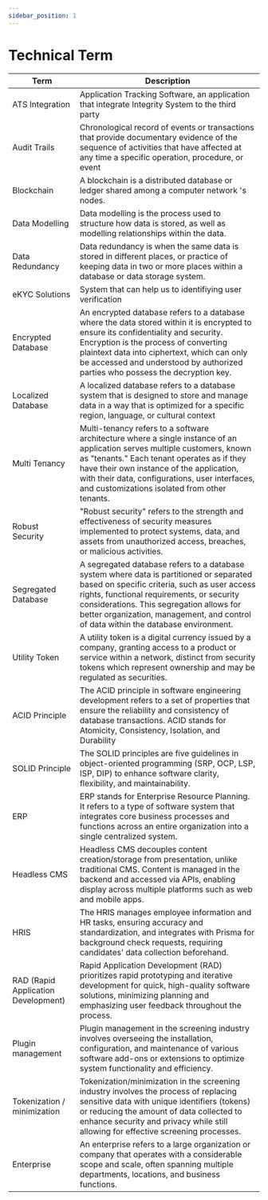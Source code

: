 ```yaml
---
sidebar_position: 1
---
```


# Technical Term

| Term                                | Description                                                                                                                                                                                                                                                                                                             |
| ----------------------------------- | ----------------------------------------------------------------------------------------------------------------------------------------------------------------------------------------------------------------------------------------------------------------------------------------------------------------------- |
| ATS Integration                     | Application Tracking Software, an application that integrate Integrity System to the third party                                                                                                                                                                                                                        |
| Audit Trails                        | Chronological record of events or transactions that provide documentary evidence of the sequence of activities that have affected at any time a specific operation, procedure, or event                                                                                                                                 |
| Blockchain                          | A blockchain is a distributed database or ledger shared among a computer network 's nodes.                                                                                                                                                                                                                              |
| Data Modelling                      | Data modelling is the process used to structure how data is stored, as well as modelling relationships within the data.                                                                                                                                                                                                 |
| Data Redundancy                     | Data redundancy is when the same data is stored in different places, or practice of keeping data in two or more places within a database or data storage system.                                                                                                                                                        |
| eKYC Solutions                      | System that can help us to identifiying user verification                                                                                                                                                                                                                                                               |
| Encrypted Database                  | An encrypted database refers to a database where the data stored within it is encrypted to ensure its confidentiality and security. Encryption is the process of converting plaintext data into ciphertext, which can only be accessed and understood by authorized parties who possess the decryption key.             |
| Localized Database                  | A localized database refers to a database system that is designed to store and manage data in a way that is optimized for a specific region, language, or cultural context                                                                                                                                              |
| Multi Tenancy                       | Multi-tenancy refers to a software architecture where a single instance of an application serves multiple customers, known as "tenants." Each tenant operates as if they have their own instance of the application, with their data, configurations, user interfaces, and customizations isolated from other tenants.  |
| Robust Security                     | "Robust security" refers to the strength and effectiveness of security measures implemented to protect systems, data, and assets from unauthorized access, breaches, or malicious activities.                                                                                                                           |
| Segregated Database                 | A segregated database refers to a database system where data is partitioned or separated based on specific criteria, such as user access rights, functional requirements, or security considerations. This segregation allows for better organization, management, and control of data within the database environment. |
| Utility Token                       | A utility token is a digital currency issued by a company, granting access to a product or service within a network, distinct from security tokens which represent ownership and may be regulated as securities.                                                                                                        |
| ACID Principle                      | The ACID principle in software engineering development refers to a set of properties that ensure the reliability and consistency of database transactions. ACID stands for Atomicity, Consistency, Isolation, and Durability                                                                                            |
| SOLID Principle                     | The SOLID principles are five guidelines in object-oriented programming (SRP, OCP, LSP, ISP, DIP) to enhance software clarity, flexibility, and maintainability.                                                                                                                                                        |
| ERP                                 | ERP stands for Enterprise Resource Planning. It refers to a type of software system that integrates core business processes and functions across an entire organization into a single centralized system.                                                                                                               |
| Headless CMS                        | Headless CMS decouples content creation/storage from presentation, unlike traditional CMS. Content is managed in the backend and accessed via APIs, enabling display across multiple platforms such as web and mobile apps.                                                                                             |
| HRIS                                | The HRIS manages employee information and HR tasks, ensuring accuracy and standardization, and integrates with Prisma for background check requests, requiring candidates' data collection beforehand.                                                                                                                  |
| RAD (Rapid Application Development) | Rapid Application Development (RAD) prioritizes rapid prototyping and iterative development for quick, high-quality software solutions, minimizing planning and emphasizing user feedback throughout the process.                                                                                                       |
| Plugin management                   | Plugin management in the screening industry involves overseeing the installation, configuration, and maintenance of various software add-ons or extensions to optimize system functionality and efficiency.                                                                                                             |
| Tokenization / minimization         | Tokenization/minimization in the screening industry involves the process of replacing sensitive data with unique identifiers (tokens) or reducing the amount of data collected to enhance security and privacy while still allowing for effective screening processes.                                                  |
| Enterprise                          | An enterprise refers to a large organization or company that operates with a considerable scope and scale, often spanning multiple departments, locations, and business functions.                                                                                                                                      |
